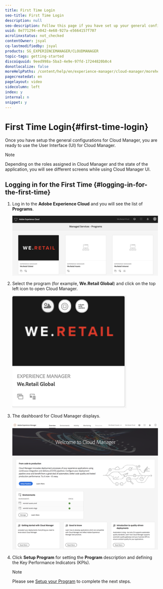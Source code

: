 ```yaml
---
title: First Time Login
seo-title: First Time Login
description: null
seo-description: Follow this page if you have set up your general configurations and you are ready to use Cloud Manager for the first time.
uuid: 8e771294-e042-4e68-927a-e5664157f707
acrolinxstatus: not_checked
contentOwner: jsyal
cq-lastmodifiedby: jsyal
products: SG_EXPERIENCEMANAGER/CLOUDMANAGER
topic-tags: getting-started
discoiquuid: 9eed998a-5ba3-4e9e-97fd-17244820b0c4
donotlocalize: false
moreHelpPaths: /content/help/en/experience-manager/cloud-manager/morehelp/getting-started;/content/help/en/experience-manager/cloud-manager/morehelp/getting-started
pagecreatedat: en
pagelayout: video
sidecolumn: left
index: y
internal: n
snippet: y
---
```


# First Time Login{#first-time-login}

Once you have setup the general configurations for Cloud Manager, you are ready to use the User Interface (UI) for Cloud Manager.

>[!NOTE]
>
>Depending on the roles assigned in Cloud Manager and the state of the application, you will see different screens while using Cloud Manager UI.

## Logging in for the First Time {#logging-in-for-the-first-time}

1. Log in to the **Adobe Experience Cloud** and you will see the list of **Programs**.

   ![](assets/screen_shot_2018-06-04at120643pm.png)

1. Select the program (for example, **We.Retail Global**) and click on the top left icon to open Cloud Manager.

   ![](assets/screen_shot_2018-06-04at12611pm.png)

1. The dashboard for Cloud Manager displays.

   ![](assets/screen_shot_2018-09-20at121716pm.png)

1. Click **Setup Program** for setting the **Program** description and defining the Key Performance Indicators (KPIs).

   >[!NOTE]
   >
   >Please see [Setup your Program](/using/setting-up-program.htmlchl-author.corp.a/content/help/en/experience-manager/cloud-manager/using/setting-up-program) to complete the next steps.

